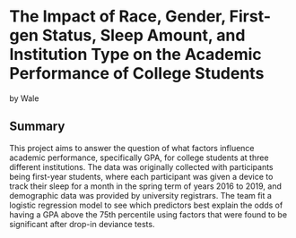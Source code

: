 # The Impact of Race, Gender, First-gen Status, Sleep Amount, and Institution Type on the Academic Performance of College Students
by Wale

## Summary
This project aims to answer the question of what factors influence academic performance, specifically GPA, for college students at three different institutions. The data was originally collected with participants being first-year students, where each participant was given a device to track their sleep for a month in the spring term of years 2016 to 2019, and demographic data was provided by university registrars. The team fit a logistic regression model to see which predictors best explain the odds of having a GPA above the 75th percentile using factors that were found to be significant after drop-in deviance tests. 